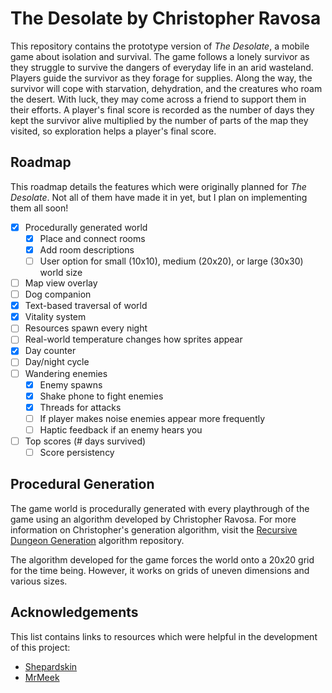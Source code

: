 # The Desolate by Christopher Ravosa
This repository contains the prototype version of _The Desolate_, a mobile game about isolation and survival. The game follows a lonely survivor as they struggle to survive the dangers of everyday life in an arid wasteland. Players guide the survivor as they forage for supplies. Along the way, the survivor will cope with starvation, dehydration, and the creatures who roam the desert. With luck, they may come across a friend to support them in their efforts. A player's final score is recorded as the number of days they kept the survivor alive multiplied by the number of parts of the map they visited, so exploration helps a player's final score.

## Roadmap
This roadmap details the features which were originally planned for _The Desolate_. Not all of them have made it in yet, but I plan on implementing them all soon!

- [x] Procedurally generated world
    - [x] Place and connect rooms
    - [x] Add room descriptions
    - [ ] User option for small (10x10), medium (20x20), or large (30x30) world size
- [ ] Map view overlay
- [ ] Dog companion
- [x] Text-based traversal of world
- [x] Vitality system
- [ ] Resources spawn every night
- [ ] Real-world temperature changes how sprites appear
- [x] Day counter
- [ ] Day/night cycle
- [ ] Wandering enemies
    - [x] Enemy spawns
    - [x] Shake phone to fight enemies
    - [x] Threads for attacks
    - [ ] If player makes noise enemies appear more frequently
    - [ ] Haptic feedback if an enemy hears you
- [ ] Top scores (# days survived)
    - [ ] Score persistency

## Procedural Generation
The game world is procedurally generated with every playthrough of the game using an algorithm developed by Christopher Ravosa. For more information on Christopher's generation algorithm, visit the [Recursive Dungeon Generation](https://github.com/crav12345/Recursive-Dungeon-Generation) algorithm repository.

The algorithm developed for the game forces the world onto a 20x20 grid for the time being. However, it works on grids of uneven dimensions and various sizes.
    
## Acknowledgements
This list contains links to resources which were helpful in the development of this project:

* [Shepardskin](https://twitter.com/Shepardskin)
* [MrMeek](https://pixeljoint.com/p/67652.htm)
